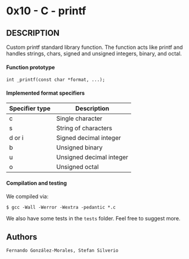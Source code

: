 # 0x10 - C - printf

## DESCRIPTION
Custom printf standard library function. The function acts like printf and handles strings, chars, signed and unsigned integers, binary, and octal.

#### Function prototype
```
int _printf(const char *format, ...);
```
#### Implemented format specifiers

| Specifier type | Description |
| --- | --- |
| c | Single character |
| s | String of characters |
| d or i | Signed decimal integer |
| b | Unsigned binary |
| u | Unsigned decimal integer |
| o | Unsigned octal |

#### Compilation and testing

We compiled via:
```
$ gcc -Wall -Werror -Wextra -pedantic *.c
```

We also have some tests in the `tests` folder. Feel free to suggest more.

## Authors
`Fernando González-Morales, Stefan Silverio`

